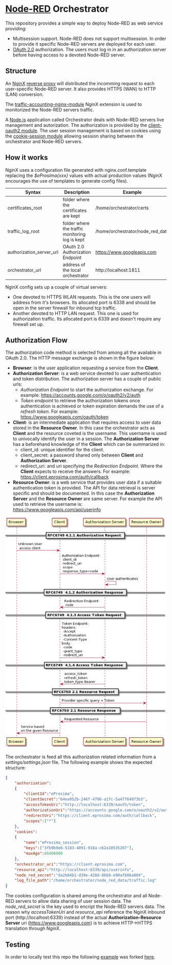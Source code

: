 # [Node-RED](https://nodered.org/) Orchestrator

This repository provides a simple way to deploy Node-RED as web service providing:
- Multisession support. Node-RED does not support multisession. In order to provide it specific Node-RED servers are
  deployed for each user. 
- [OAuth 2.0](https://datatracker.ietf.org/doc/html/rfc6749) authorization. The users must log in in an authorization
  server before having access to a devoted Node-RED server.

## Structure

An [NginX](https://nginx.org/) [reverse proxy](https://en.wikipedia.org/wiki/Reverse_proxy) will distributed the
incomming request to each user-specific Node-RED server. It also provides HTTPS (WAN) to HTTP (LAN) conversion.

The [traffic-accounting-nginx-module](https://github.com/Lax/traffic-accounting-nginx-module) NginX extension is used
to monitorized the Node-RED servers traffic.

A [Node.js](https://nodejs.org) application called Orchestrator deals with Node-RED servers live management and autorization.
The authorization is provided by the [client-oauth2 module](https://www.npmjs.com/package/client-oauth2).
The user session management is based on cookies using the [cookie-session module](https://www.npmjs.com/package/cookie-session)
allowing session sharing between the orchestrator and Node-RED servers. 

## How it works

NginX uses a configuration file generated with nginx.conf.template replacing the *$eProsima{xxx}* values with actual
production values (NginX encourages the use of templates to generate config files).

| Syntax | Description | Example |
| ----------- | ----------- | --------- |
| certificates_root | folder where the certificates are kept | /home/orchestrator/certs |
| traffic_log_root | folder where the traffic monitoring log is kept  | /home/orchestrator/node_red_data |
| authorization_server_url | OAuth 2.0 Authorization Endpoint | https://www.googleapis.com |
| orchestrator_url | address of the local orchestrator  | http://localhost:1811 |

NginX config sets up a couple of virtual servers:
- One devoted to HTTPS WLAN requests. This is the one users will address from it's browsers. Its allocated port is 6338
  and should be open in the server firewall for inbound tcp traffic.
- Another devoted to HTTP LAN request. This one is used for authorization traffic. Its allocated port is 6339 and
  doesn't require any firewall set up.
 
## Authorization Flow

The authorization code method is selected from among all the available in OAuth 2.0. The HTTP message exchange is shown 
in the figure below:
- **Browser**: is the user application requesting a service from the **Client**.
- **Authorization Server**: is a web service devoted to user authentication and token distribution.
  The authorization server has a couple of public urls:
  - *Authorization Endpoint* to start the authorization exchange. For example: https://accounts.google.com/o/oauth2/v2/auth
  - *Token endpoint* to retrieve the authorization tokens once authentication is achieved or token expiration demands
    the use of a *refresh token*. For example: https://www.googleapis.com/oauth/token
- **Client**: is an intermediate application that requires access to user data stored in the **Resource Owner**.
  In this case the orchestrator acts as **Client** and the resource coveted is the username.
  This username is used to univocally identify the user in a session.
  The **Authorization Server** has a beforehand knowledge of the **Client** which can be summarized in:
  - client_id: unique identifier for the client.
  - client_secret: a password shared only between **Client** and **Authorization Server**.
  - redirect_uri: and uri specifying the *Redirection Endpoint*. Where the **Client** expects to receive the answers. 
    For example: https://client.eprosima.com/auth/callback
- **Resource Owner**: is a web service that provides user data if a suitable authentication token is provided. The API
  for data retrieval is server specific and should be documented. In this case the **Authorization Server** and the
  **Resource Owner** are same server. For example the API used to retrieve the username is:
  https://www.googleapis.com/api/userinfo

<!--
@startuml
participant Browser
participant Client
participant "Authorization Server" as AuthServer
participant "Resource Owner" as Owner

== RFC6749 4.1.1 Authorization Request ==

Browser->Client: Unknown User\n access client
Client->AuthServer: Authorization Endpoint:\n client_id\n redirect_uri\n scope\n response_type=code
AuthServer->AuthServer: User authenticates

== RFC6749  4.1.2 Authorization Response ==

AuthServer->Client: Redirection Endpoint:\n code

== RFC6749  4.1.3 Access Token Request ==

Client->AuthServer: Token Endpoint:\nheaders:\n -Accept\n -Authorization\n -Content-Type\nbody:\n -code\n -grant_type\n -redirect_uri

== RFC6749  4.1.4 Access Token Response ==

AuthServer->Client: access_token\nrefresh_token\ntoken_type:Bearer

== RFC6750 2.1 Resource Request ==

Client->Owner: Provider specific query + Token

== RFC6750 2.1 Resource Response  ==

Owner->Client: Requested Resource
Client->Browser: Service based\non the given Resource
@enduml
-->

![Authorization Flow](imgs/authorization_flow.png)

The orchestrator is feed all this authorization related information from a *settings/settings.json* file. The following
example shows the expected structure:

```json
{
    "authorization":
    {
        "clientId":"eProsima",
        "clientSecret":"64ea052b-246f-4706-a1fc-5a47764973b3",
        "accessTokenUri":"http://localhost:6339/oauth/token",
        "authorizationUri":"https://accounts.google.com/o/oauth2/v2/auth",
        "redirectUri":"https://client.eprosima.com/auth/callback",
        "scopes":["*"]
    },
    "cookies":
    {
        "name":"eProsima_session",
        "keys":["3fb9b9e6-5183-4091-918a-c62a10535207"],
        "maxAge":86400000
    },
    "orchestrator_uri":"https://client.eprosima.com",
    "resource_api":"http://localhost:6339/api/userinfo",
    "node_red_secret":"da2b84b1-d39e-428d-86b8-e90af686a804",
    "log_file_path":"/home/orchestrator/node_red_data/traffic.log"
}
```

The cookies configuration is shared among the orchestrator and all Node-RED servers to allow data sharing of user
session data.
The *node_red_secret* is the key used to encript the Node-RED servers data.
The reason why *accessTokenUri* and *resource_api* reference the NginX inbound port (http://localhost:6339) instead of
the actual **Authorization-Resource Server** uri (https://www.googleapis.com) is to achieve HTTP->HTTPS translation
through NginX.

## Testing

In order to locally test this repo the following [example](https://github.com/awais786327/oauth2orize-examples) was
forked [here](https://github.com/MiguelBarro/oauth2orize-examples).

